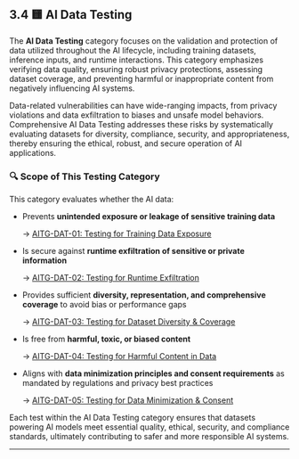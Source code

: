 
## 3.4 🟨 AI Data Testing

The **AI Data Testing** category focuses on the validation and protection of data utilized throughout the AI lifecycle, including training datasets, inference inputs, and runtime interactions. This category emphasizes verifying data quality, ensuring robust privacy protections, assessing dataset coverage, and preventing harmful or inappropriate content from negatively influencing AI systems.

Data-related vulnerabilities can have wide-ranging impacts, from privacy violations and data exfiltration to biases and unsafe model behaviors. Comprehensive AI Data Testing addresses these risks by systematically evaluating datasets for diversity, compliance, security, and appropriateness, thereby ensuring the ethical, robust, and secure operation of AI applications.

### 🔍 Scope of This Testing Category

This category evaluates whether the AI data:

- Prevents **unintended exposure or leakage of sensitive training data**

   → [AITG-DAT-01: Testing for Training Data Exposure](https://github.com/MatOwasp/AI-Testing-Guide/blob/main/Document/content/tests/AITG-DAT-01_Testing_for_Training_Data_Exposure.md)

- Is secure against **runtime exfiltration of sensitive or private information**

  → [AITG-DAT-02: Testing for Runtime Exfiltration](https://github.com/MatOwasp/AI-Testing-Guide/blob/main/Document/content/tests/AITG-DAT-02_Testing_for_Runtime_Exfiltration.md)

- Provides sufficient **diversity, representation, and comprehensive coverage** to avoid bias or performance gaps

  → [AITG-DAT-03: Testing for Dataset Diversity & Coverage](https://github.com/MatOwasp/AI-Testing-Guide/blob/main/Document/content/tests/AITG-DAT-03_Testing_for_Dataset_Diversity_and_Coverage.md)

- Is free from **harmful, toxic, or biased content**

  → [AITG-DAT-04: Testing for Harmful Content in Data](https://github.com/MatOwasp/AI-Testing-Guide/blob/main/Document/content/tests/AITG-DAT-04_Testing_for_Harmful_Content_in_Data.md)

- Aligns with **data minimization principles and consent requirements** as mandated by regulations and privacy best practices

  → [AITG-DAT-05: Testing for Data Minimization & Consent](https://github.com/MatOwasp/AI-Testing-Guide/blob/main/Document/content/tests/AITG-DAT-05_Testing_for_Data_Minimization_and_Consent.md)

Each test within the AI Data Testing category ensures that datasets powering AI models meet essential quality, ethical, security, and compliance standards, ultimately contributing to safer and more responsible AI systems.

---
